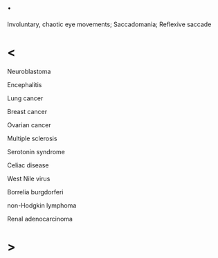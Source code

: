 # .

Involuntary, chaotic eye movements; Saccadomania; Reflexive saccade

# <

Neuroblastoma

Encephalitis

Lung cancer

Breast cancer

Ovarian cancer

Multiple sclerosis

Serotonin syndrome

Celiac disease

West Nile virus

Borrelia burgdorferi

non-Hodgkin lymphoma

Renal adenocarcinoma

# >
